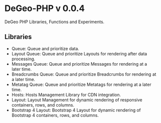 # DeGeo-PHP v 0.0.4

DeGeo PHP Libraries, Functions and Experiments.

## Libraries

 - Queue: Queue and prioritize data.
 - Layout Queue: Queue and prioritize Layouts for rendering after data processing.
 - Messages Queue: Queue and prioritize Messages for rendering at a later time.
 - Breadcrumbs Queue: Queue and prioritize Breadcrumbs for rendering at a later time.
 - Metatag Queue: Queue and prioritize Metatags for rendering at a later time.
 - Hosts: Hosts Management Library for CDN integration.
 - Layout: Layout Management for dynamic rendering of responsive containers, rows, and columns.
 - Bootstrap 4 Layout: Bootstrap 4 Layout for dynamic rendering of Bootstrap 4 containers, rows, and columns.